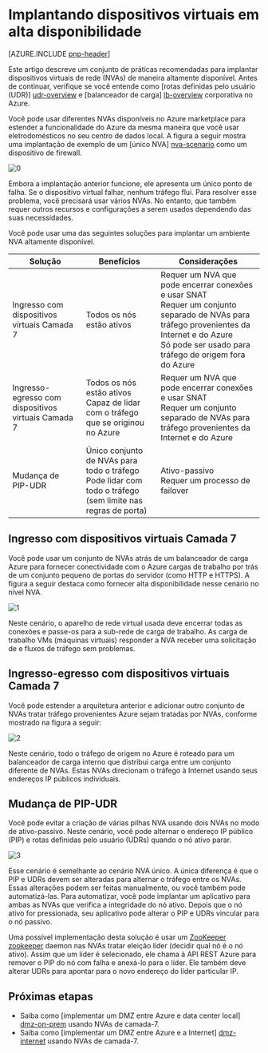 <properties
   pageTitle="Implantando dispositivos virtuais em alta disponibilidade | Microsoft Azure"
   description="Como implantar dispositivos virtuais de rede em alta disponibilidade."
   services=""
   documentationCenter="na"
   authors="telmosampaio"
   manager="christb"
   editor=""
   tags=""/>

<tags
   ms.service="guidance"
   ms.devlang="na"
   ms.topic="article"
   ms.tgt_pltfrm="na"
   ms.workload="na"
   ms.date="09/21/2016"
   ms.author="telmos"/>

# <a name="deploying-virtual-appliances-in-high-availability"></a>Implantando dispositivos virtuais em alta disponibilidade

[AZURE.INCLUDE [pnp-header](../../includes/guidance-pnp-header-include.md)]

Este artigo descreve um conjunto de práticas recomendadas para implantar dispositivos virtuais de rede (NVAs) de maneira altamente disponível. Antes de continuar, verifique se você entende como [rotas definidas pelo usuário (UDR)] [ udr-overview] e [balanceador de carga] [ lb-overview] corporativa no Azure.

Você pode usar diferentes NVAs disponíveis no Azure marketplace para estender a funcionalidade do Azure da mesma maneira que você usar eletrodomésticos no seu centro de dados local. A figura a seguir mostra uma implantação de exemplo de um [único NVA] [ nva-scenario] como um dispositivo de firewall. 

![[0]][0]

Embora a implantação anterior funcione, ele apresenta um único ponto de falha. Se o dispositivo virtual falhar, nenhum tráfego flui. Para resolver esse problema, você precisará usar vários NVAs. No entanto, que também requer outros recursos e configurações a serem usados dependendo das suas necessidades.

Você pode usar uma das seguintes soluções para implantar um ambiente NVA altamente disponível.

|Solução|Benefícios|Considerações|
|---|---|---|
|Ingresso com dispositivos virtuais Camada 7|Todos os nós estão ativos|Requer um NVA que pode encerrar conexões e usar SNAT<br/>Requer um conjunto separado de NVAs para tráfego provenientes da Internet e do Azure<br/>Só pode ser usado para tráfego de origem fora do Azure|
|Ingresso-egresso com dispositivos virtuais Camada 7|Todos os nós estão ativos<br/>Capaz de lidar com o tráfego que se originou no Azure |Requer um NVA que pode encerrar conexões e usar SNAT<br/>Requer um conjunto separado de NVAs para tráfego provenientes da Internet e do Azure|
|Mudança de PIP-UDR|Único conjunto de NVAs para todo o tráfego<br/>Pode lidar com todo o tráfego (sem limite nas regras de porta)|Ativo-passivo<br/>Requer um processo de failover|

## <a name="ingress-with-layer-7-virtual-appliances"></a>Ingresso com dispositivos virtuais Camada 7
Você pode usar um conjunto de NVAs atrás de um balanceador de carga Azure para fornecer conectividade com o Azure cargas de trabalho por trás de um conjunto pequeno de portas do servidor (como HTTP e HTTPS). A figura a seguir destaca como fornecer alta disponibilidade nesse cenário no nível NVA.

![[1]][1]

Neste cenário, o aparelho de rede virtual usada deve encerrar todas as conexões e passe-os para a sub-rede de carga de trabalho. As carga de trabalho VMs (máquinas virtuais) responder a NVA receber uma solicitação de e fluxos de tráfego sem problemas. 

## <a name="ingress-egress-with-layer-7-virtual-appliances"></a>Ingresso-egresso com dispositivos virtuais Camada 7
Você pode estender a arquitetura anterior e adicionar outro conjunto de NVAs tratar tráfego provenientes Azure sejam tratadas por NVAs, conforme mostrado na figura a seguir:

![[2]][2]

Neste cenário, todo o tráfego de origem no Azure é roteado para um balanceador de carga interno que distribui carga entre um conjunto diferente de NVAs. Estas NVAs direcionam o tráfego à Internet usando seus endereços IP públicos individuais. 

## <a name="pip-udr-switch"></a>Mudança de PIP-UDR
Você pode evitar a criação de várias pilhas NVA usando dois NVAs no modo de ativo-passivo. Neste cenário, você pode alternar o endereço IP público (PIP) e rotas definidas pelo usuário (UDRs) quando o nó ativo parar.  

![[3]][3]

Esse cenário é semelhante ao cenário NVA único. A única diferença é que o PIP e UDRs devem ser alteradas para alternar o tráfego entre os NVAs. Essas alterações podem ser feitas manualmente, ou você também pode automatizá-las. Para automatizar, você pode implantar um aplicativo para ambas as NVAs que verifica a integridade do nó ativo. Depois que o nó ativo for pressionada, seu aplicativo pode alterar o PIP e UDRs vincular para o nó passivo.

Uma possível implementação desta solução é usar um [ZooKeeper] [ zookeeper] daemon nas NVAs tratar eleição líder (decidir qual nó é o nó ativo). Assim que um líder é selecionado, ele chama à API REST Azure para remover o PIP do nó com falha e anexá-lo para o líder. Ele também deve alterar UDRs para apontar para o novo endereço do líder particular IP.

## <a name="next-steps"></a>Próximas etapas

- Saiba como [implementar um DMZ entre Azure e data center local] [ dmz-on-prem] usando NVAs de camada-7.
- Saiba como [implementar um DMZ entre Azure e a Internet] [ dmz-internet] usando NVAs de camada-7.

<!-- links -->
[udr-overview]: ../virtual-network/virtual-networks-udr-overview.md
[lb-overview]: ../load-balancer/load-balancer-overview.md
[zookeeper]: https://zookeeper.apache.org/
[nva-scenario]: ../virtual-network/virtual-network-scenario-udr-gw-nva.md
[dmz-on-prem]: guidance-iaas-ra-secure-vnet-hybrid.md
[dmz-internet]: guidance-iaas-ra-secure-vnet-dmz.md

<!-- images -->
[0]: ./media/guidance-nva-ha/single-nva.png "Arquitetura NVA única"
[1]: ./media/guidance-nva-ha/l7-ingress.png "Ingresso Camada 7"
[2]: ./media/guidance-nva-ha/l7-ingress-egress.png "Camada 7 de entrada e saída"
[3]: ./media/guidance-nva-ha/active-passive.png "Cluster ativo-passivo"